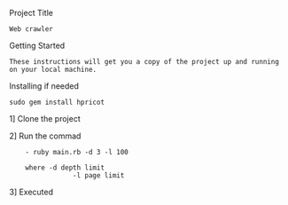 Project Title

	Web crawler

Getting Started

	These instructions will get you a copy of the project up and running on your local machine.

Installing if needed

	sudo gem install hpricot

1] Clone the project

2] Run the commad 
		
		- ruby main.rb -d 3 -l 100
		
		where -d depth limit
					-l page limit 

3] Executed
